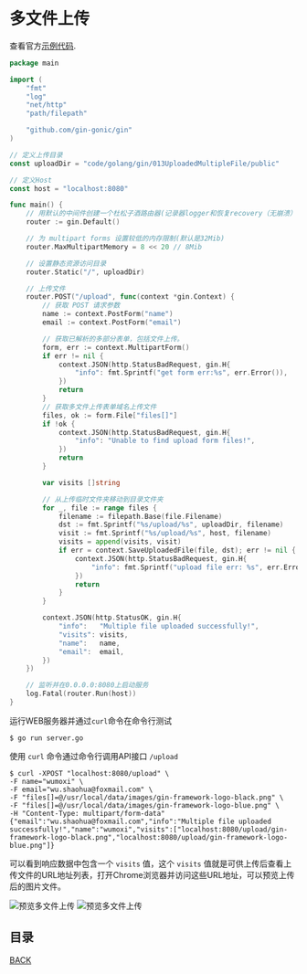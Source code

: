 # 多文件上传

查看官方[示例代码](https://github.com/gin-gonic/examples/tree/master/upload-file/multiple).

```go
package main

import (
	"fmt"
	"log"
	"net/http"
	"path/filepath"

	"github.com/gin-gonic/gin"
)

// 定义上传目录
const uploadDir = "code/golang/gin/013UploadedMultipleFile/public"

// 定义Host
const host = "localhost:8080"

func main() {
	// 用默认的中间件创建一个杜松子酒路由器(记录器logger和恢复recovery（无崩溃）中间件)
	router := gin.Default()

	// 为 multipart forms 设置较低的内存限制(默认是32Mib)
	router.MaxMultipartMemory = 8 << 20 // 8Mib

	// 设置静态资源访问目录
	router.Static("/", uploadDir)

	// 上传文件
	router.POST("/upload", func(context *gin.Context) {
		// 获取 POST 请求参数
		name := context.PostForm("name")
		email := context.PostForm("email")

		// 获取已解析的多部分表单，包括文件上传。
		form, err := context.MultipartForm()
		if err != nil {
			context.JSON(http.StatusBadRequest, gin.H{
				"info": fmt.Sprintf("get form err:%s", err.Error()),
			})
			return
		}
		// 获取多文件上传表单域名上传文件
		files, ok := form.File["files[]"]
		if !ok {
			context.JSON(http.StatusBadRequest, gin.H{
				"info": "Unable to find upload form files!",
			})
			return
		}

		var visits []string

		// 从上传临时文件夹移动到目录文件夹
		for _, file := range files {
			filename := filepath.Base(file.Filename)
			dst := fmt.Sprintf("%s/upload/%s", uploadDir, filename)
			visit := fmt.Sprintf("%s/upload/%s", host, filename)
			visits = append(visits, visit)
			if err = context.SaveUploadedFile(file, dst); err != nil {
				context.JSON(http.StatusBadRequest, gin.H{
					"info": fmt.Sprintf("upload file err: %s", err.Error()),
				})
				return
			}
		}

		context.JSON(http.StatusOK, gin.H{
			"info":   "Multiple file uploaded successfully!",
			"visits": visits,
			"name":   name,
			"email":  email,
		})
	})

	// 监听并在0.0.0.0:8080上启动服务
	log.Fatal(router.Run(host))
}
```

运行WEB服务器并通过`curl`命令在命令行测试

```shell
$ go run server.go
```

使用 `curl` 命令通过命令行调用API接口 `/upload`

```shell
$ curl -XPOST "localhost:8080/upload" \
-F name="wumoxi" \
-F email="wu.shaohua@foxmail.com" \
-F "files[]=@/usr/local/data/images/gin-framework-logo-black.png" \
-F "files[]=@/usr/local/data/images/gin-framework-logo-blue.png" \
-H "Content-Type: multipart/form-data"
{"email":"wu.shaohua@foxmail.com","info":"Multiple file uploaded successfully!","name":"wumoxi","visits":["localhost:8080/upload/gin-framework-logo-black.png","localhost:8080/upload/gin-framework-logo-blue.png"]}
```

可以看到响应数据中包含一个 `visits` 值，这个 `visits` 值就是可供上传后查看上传文件的URL地址列表，打开Chrome浏览器并访问这些URL地址，可以预览上传后的图片文件。

![预览多文件上传](https://lucklit.oss-cn-beijing.aliyuncs.com/written/Snip20191218_66.png)
![预览多文件上传](https://lucklit.oss-cn-beijing.aliyuncs.com/written/Snip20191218_67.png)

## 目录

[BACK](../GinUse.md)